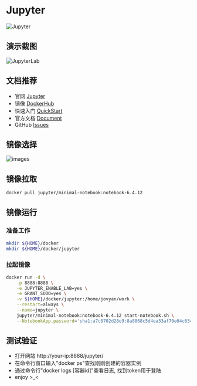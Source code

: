 # Jupyter
![Jupyter](https://jupyter.org/assets/nav_logo.svg)

## 演示截图
![JupyterLab](https://jupyter.org/assets/labpreview.png)

## 文档推荐
* 官网 [Jupyter](https://jupyter.org/)
* 镜像 [DockerHub](https://hub.docker.com/u/jupyter)
* 快速入门 [QuickStart](https://jupyter-docker-stacks.readthedocs.io/en/latest/using/selecting.html)
* 官方文档 [Document](https://jupyter.org/documentation)
* GitHub [Issues](https://github.com/jupyter/docker-stacks/issues)

## 镜像选择
![images](https://jupyter-docker-stacks.readthedocs.io/en/latest/_images/inherit.svg)

## 镜像拉取
``` bash
docker pull jupyter/minimal-notebook:notebook-6.4.12
```

## 镜像运行

### 准备工作
``` bash
mkdir ${HOME}/docker
mkdir ${HOME}/docker/jupyter
```

### 拉起镜像
``` bash
docker run -d \
    -p 8888:8888 \
    -e JUPYTER_ENABLE_LAB=yes \
    -e GRANT_SUDO=yes \
    -v ${HOME}/docker/jupyter:/home/jovyan/work \
    --restart=always \
    --name=jupyter \
    jupyter/minimal-notebook:notebook-6.4.12 start-notebook.sh \
    --NotebookApp.password='sha1:a7c0702d28e9:8a8868c5d4ea33af70e04c634487402b3997f40c'
```

## 测试验证

* 打开网站 http://your-ip:8888/jupyter/
* 在命令行窗口输入"docker ps"查找刚刚创建的容器实例
* 通过命令行"docker logs [容器id]"查看日志, 找到token用于登陆
* enjoy >_<

